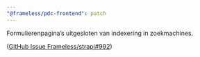 ```yaml
---
"@frameless/pdc-frontend": patch
---
```


Formulierenpagina’s uitgesloten van indexering in zoekmachines.

([GitHub Issue Frameless/strapi#992](https://github.com/frameless/strapi/issues/992))
